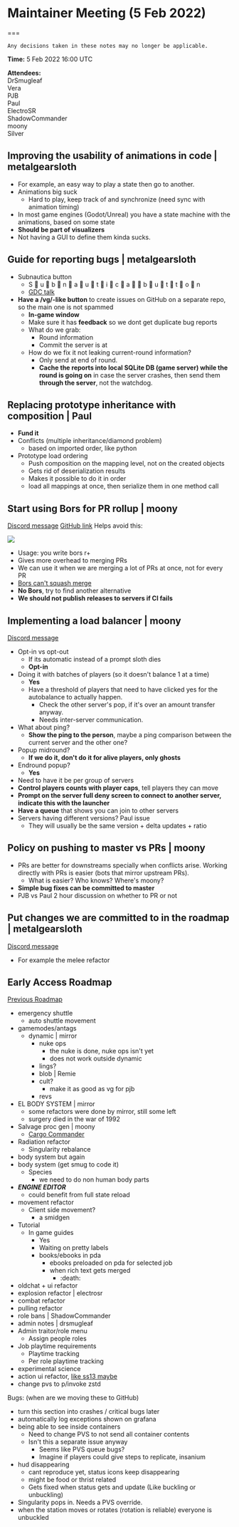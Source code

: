 ﻿# Maintainer Meeting (5 Feb 2022)
===
```admonish info
Any decisions taken in these notes may no longer be applicable.
```

**Time:** 5 Feb 2022 16:00 UTC

**Attendees:**  
DrSmugleaf  
Vera  
PJB  
Paul  
ElectroSR  
ShadowCommander  
moony  
Silver

## Improving the usability of animations in code | metalgearsloth
- For example, an easy way to play a state then go to another.
- Animations big suck
    - Hard to play, keep track of and synchronize (need sync with animation timing)
- In most game engines (Godot/Unreal) you have a state machine with the animations, based on some state
- **Should be part of visualizers**
- Not having a GUI to define them kinda sucks.


## Guide for reporting bugs | metalgearsloth
- Subnautica button
    - S 👏 u 👏 b 👏 n 👏 a 👏 u 👏 t 👏 i 👏 c 👏 a 👏 👏 b 👏 u 👏 t 👏 t 👏 o 👏 n
    - [GDC talk](https://www.youtube.com/watch?v=Urx7WQE6NY0)
- **Have a /vg/-like button** to create issues on GitHub on a separate repo, so the main one is not spammed
    - **In-game window**
    - Make sure it has **feedback** so we dont get duplicate bug reports
    - What do we grab:
        - Round information
        - Commit the server is at
    - How do we fix it not leaking current-round information?
        - Only send at end of round.
        - **Cache the reports into local SQLite DB (game server) while the round is going on** in case the server crashes, then send them **through the server**, not the watchdog.


## Replacing prototype inheritance with composition | Paul
- **Fund it**
- Conflicts (multiple inheritance/diamond problem)
    - based on imported order, like python
- Prototype load ordering
    - Push composition on the mapping level, not on the created objects
    - Gets rid of deserialization results
    - Makes it possible to do it in order
    - load all mappings at once, then serialize them in one method call


## Start using Bors for PR rollup | moony
[Discord message](https://discord.com/channels/310555209753690112/900426319433728030/934889142431653888)
[GitHub link](https://github.com/bors-ng/bors-ng)
Helps avoid this:

![](../assets/images/maintainer-meeting/2022-02-05-ci-fail.png)
- Usage: you write bors r+
- Gives more overhead to merging PRs
- We can use it when we are merging a lot of PRs at once, not for every PR
- [Bors can't squash merge](https://github.com/bors-ng/bors-ng/issues/1217)
- **No Bors**, try to find another alternative
- **We should not publish releases to servers if CI fails**


## Implementing a load balancer | moony
[Discord message](https://discord.com/channels/310555209753690112/900426319433728030/934951024500826142)
- Opt-in vs opt-out
    - If its automatic instead of a prompt sloth dies
    - **Opt-in**
- Doing it with batches of players (so it doesn't balance 1 at a time)
    - **Yes**
    - Have a threshold of players that need to have clicked yes for the autobalance to actually happen.
        - Check the other server's pop, if it's over an amount transfer anyway.
        - Needs inter-server communication.
- What about ping?
    - **Show the ping to the person**, maybe a ping comparison between the current server and the other one?
- Popup midround?
    - **If we do it, don't do it for alive players, only ghosts**
- Endround popup?
    - **Yes**
- Need to have it be per group of servers
- **Control players counts with player caps**, tell players they can move
- **Prompt on the server full deny screen to connect to another server, indicate this with the launcher**
- **Have a queue** that shows you can join to other servers
- Servers having different versions? Paul issue
    - They will usually be the same version + delta updates + ratio


## Policy on pushing to master vs PRs | moony
- PRs are better for downstreams specially when conflicts arise. Working directly with PRs is easier (bots that mirror upstream PRs).
    - What is easier? Who knows? Where's moony?
- **Simple bug fixes can be committed to master**
- PJB vs Paul 2 hour discussion on whether to PR or not


## Put changes we are committed to in the roadmap | metalgearsloth
[Discord message](https://discord.com/channels/310555209753690112/900426319433728030/935176505993089085)
- For example the melee refactor


## Early Access Roadmap
[Previous Roadmap](https://docs.spacestation14.io/en/maintainer-meetups/secret/2022-01-22-meetup)

- emergency shuttle
    - auto shuttle movement
- gamemodes/antags
    - dynamic | mirror
        - nuke ops
            - the nuke is done, nuke ops isn't yet
            - does not work outside dynamic
        - lings?
        - blob | Remie
        - cult?
            - make it as good as vg for pjb
        - revs
- EL BODY SYSTEM | mirror
    - some refactors were done by mirror, still some left
    - surgery died in the war of 1992
- Salvage proc gen | moony
    - [Cargo Commander](https://www.youtube.com/watch?v=H0LPWuTt2o4)
- Radiation refactor
    - Singularity rebalance
- body system but again
- body system (get smug to code it)
    - Species
        - we need to do non human body parts
- __***ENGINE EDITOR***__
    - could benefit from full state reload
- movement refactor
    - Client side movement?
        - a smidgen
- Tutorial
    - In game guides
        - Yes
        - Waiting on pretty labels
        - books/ebooks in pda
            - ebooks preloaded on pda for selected job
            - when rich text gets merged
                - :death:
- oldchat + ui refactor
- explosion refactor | electrosr
- combat refactor
- pulling refactor
- role bans | ShadowCommander
- admin notes | drsmugleaf
- Admin traitor/role menu
    - Assign people roles
- Job playtime requirements
    - Playtime tracking
    - Per role playtime tracking
- experimental science
- action ui refactor, [like ss13 maybe](https://i.ytimg.com/vi/iFf_T31C-iU/maxresdefault.jpg)
- change pvs to p/invoke zstd

Bugs: (when are we moving these to GitHub)
- turn this section into crashes / critical bugs later
- automatically log exceptions shown on grafana
- being able to see inside containers
    - Need to change PVS to not send all container contents
    - Isn't this a separate issue anyway
        - Seems like PVS queue bugs?
        - Imagine if players could give steps to replicate, insanium
- hud disappearing
    - cant reproduce yet, status icons keep disappearing
    - might be food or thrist related
    - Gets fixed when status gets and update (Like buckling or unbuckling)
- Singularity pops in. Needs a PVS override.
- when the station moves or rotates (rotation is reliable) everyone is unbuckled
